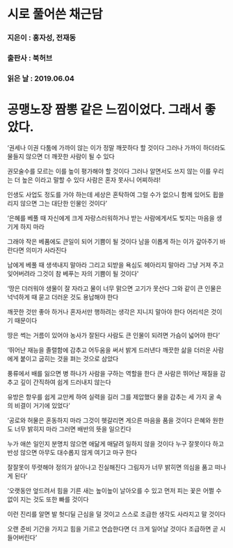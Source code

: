 # 시로 풀어쓴 채근담
### 지은이 : 홍자성, 전재동
### 출판사 : 북허브
### 읽은 날 : 2019.06.04

# 공맹노장 짬뽕 같은 느낌이었다. 그래서 좋았다.

‘권세나 이권 다툼에 가까이 않는 이가
정말 깨끗하다 할 것이다
그러나 가까이 하더라도 물들지 않으면
더 깨끗한 사람이 될 수 있다

권모술수를 모르는 이를 높이 평가해야 할 것이다
그러나 알면서도 쓰지 않는 이를
우리는 더 높은 이라고 말할 수 있다
사람은 혼자 못사니 어찌하랴!

인생도 사업도 정도를 가야 하는데
세상은 혼탁하여 그럴 수가 없으니
함께 있어도 휩쓸리지 않으면
그는 대단한 인물인 것이다’


‘은혜를 베풀 때 자신에게
크게 자랑스러워하거나
받는 사람에게서도
빚지는 마음을 생기게 하지 마라

그래야 작은 베품에도
큰일이 되어 기쁨이 될 것이다
남을 이롭게 하는 이가
갚아주기 바란다면 의미가 사라진다

남에게 베풀 때 생색내지 말아라
그리고 되받을 욕심도 헤아리지 말아라
그냥 거져 주고 잊어버려라
그것이 참 베푸는 자의 기쁨이 될 것이다'


‘땅은 더러워야 생물이 잘 자라고
물이 너무 맑으면 고기가 못산다
그와 같이 큰 인물은 넉넉하게
때 묻고 더러운 것도 용납해야 한다

깨끗한 것만 좋아 하거나
혼자서만 행하려는 생각은
지니지 말아야 한다
어리석은 것이기 때문이다

땅은 썩는 거름이 있어야 농사가 잘된다
사람도 큰 인물이 되려면
가슴이 넓어야 한다’


‘뛰어난 재능을 졸렬함에 감추고
어두움을 써서 밝게 드러낸다
깨끗한 삶을 더러운 사람에게 붙이고
굽히는 것을 펴는 것으로 삼았다

풍류에서 배를 잃으면 병 하나가
사람을 구하는 역할을 한다
큰 사람은 뛰어난 재질을 감추고
깊이 간직하여 쉽게 드러내지 않는다

유방은 항우를 쉽게 교만케 하여
실력을 길러 그를 제압했다
물을 감추는 세 가지 굴 속의
비결이 거기에 있었다’


‘공로와 허물은 혼동하지 마라
그것이 헷갈리면 게으른 마음을 품을 것이다
은혜와 원한도 너무 밝히지 마라
그러면 배반의 뜻을 일으킨다

누가 애쓴 일인지 분명치 않으면
애닮게 매달려 일하지 않을 것이다
누구 잘못이다 하고 반성 않으면
아무도 대수롭지 않게 여기고 마구 한다

잘잘못이 뚜렷해야
정의가 살아나고 진실해진다
그림자가 너무 밝히면
의심을 품고 떠나게 된다’


‘오랫동안 엎드려서 힘을 기른 새는
높이높이 날아오를 수 있고
먼저 피는 꽃은 어쩔 수 없이
지는 것도 또한 빠를 것이다

이런 진리를 알면
발 헛디딜 근심을 덜 것이고
스스로 조급한 생각도
사라지고 말 것이다

오랜 준비 기간을 가지고
힘을 기르고 연습한다면
더 크게 일어날 것이다
조급하면 곧 시들어버린다’